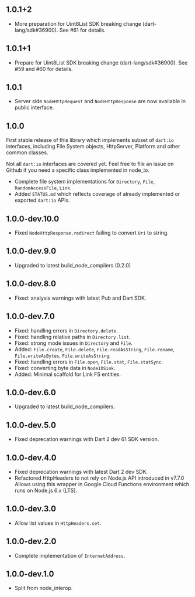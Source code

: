 ## 1.0.1+2

- More preparation for Uint8List SDK breaking change (dart-lang/sdk#36900).
  See #61 for details.

## 1.0.1+1

- Prepare for Uint8List SDK breaking change (dart-lang/sdk#36900).
  See #59 and #60 for details.

## 1.0.1

- Server side `NodeHttpRequest` and `NodeHttpResponse` are now available in public interface.

## 1.0.0

First stable release of this library which implements subset of `dart:io` interfaces,
including File System objects, HttpServer, Platform and other common classes.

Not all `dart:io` interfaces are covered yet. Feel free to file an issue on Github if you need
a specific class implemented in node_io.

- Complete file system implementations for `Directory`, `File`, `RandomAccessFile`, `Link`.
- Added `STATUS.md` which reflects coverage of already implemented or exported `dart:io` APIs.

## 1.0.0-dev.10.0

- Fixed `NodeHttpResponse.redirect` failing to convert `Uri` to string.

## 1.0.0-dev.9.0

- Upgraded to latest build_node_compilers (0.2.0)

## 1.0.0-dev.8.0

- Fixed: analysis warnings with latest Pub and Dart SDK.

## 1.0.0-dev.7.0

- Fixed: handling errors in `Directory.delete`.
- Fixed: handling relative paths in `Directory.list`.
- Fixed: strong mode issues in `Directory` and `File`.
- Added: `File.create`, `File.delete`, `File.readAsString`, `File.rename`,
    `File.writeAsBytes`, `File.writeAsString`.
- Fixed: handling errors in `File.open`, `File.stat`, `File.statSync`.
- Fixed: converting byte data in `NodeIOSink`.
- Added: Minimal scaffold for Link FS entities.

## 1.0.0-dev.6.0

- Upgraded to latest build_node_compilers.

## 1.0.0-dev.5.0

- Fixed deprecation warnings with Dart 2 dev 61 SDK version.

## 1.0.0-dev.4.0

- Fixed deprecation warnings with latest Dart 2 dev SDK.
- Refactored HttpHeaders to not rely on Node.js API introduced in v7.7.0
    Allows using this wrapper in Google Cloud Functions environment
    which runs on Node.js 6.x (LTS).

## 1.0.0-dev.3.0

- Allow list values in `HttpHeaders.set`.

## 1.0.0-dev.2.0

- Complete implementation of `InternetAddress`.

## 1.0.0-dev.1.0

- Split from node_interop.
